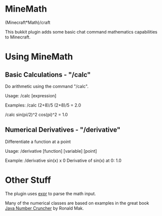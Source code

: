 MineMath
========

(Minecraft*Math)/craft

This bukkit plugin adds some basic chat command mathematics capabilities
to Minecraft.

Using MineMath
==============
Basic Calculations - "/calc"
---------------------------
Do arithmetic using the command "/calc".

Usage:
/calc [expression]

Examples:
/calc (2+8)/5
(2+8)/5 = 2.0

/calc sin(pi/2)^2
cos(pi)^2 = 1.0

Numerical Derivatives - "/derivative"
-------------------------------------
Differentiate a function at a point

Usage:
/derivative [function] [variable] [point]

Example:
/derivative sin(x) x 0
Derivative of sin(x) at 0:
1.0


Other Stuff
===========

The plugin uses [expr](https://github.com/darius/expr) to parse the
math input.

Many of the numerical classes are based on examples in the great book
[Java Number Cruncher](http://www.apropos-logic.com/nc/) by Ronald Mak.
